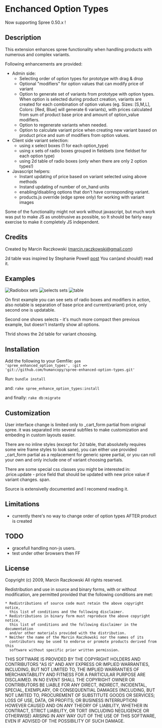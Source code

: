 # Enchanced Option Types

Now supporting Spree 0.50.x !

## Description

This extension enhances spree functionality when handling products with
numerous and complex variants.

Following enhancements are provided:

* Admin side:
  * Selecting order of option types for prototype with drag & drop
  * Optional "modifiers" for option values that can modify price of variant
  * Option to generate set of variants from prototype with option types.
    When option is selected during product creation, variants are created for
    each combination of option values (eg. Sizes: [S,M,L], Colors: [Red, Blue]
    will generate 6 variants), with prices calculated from sum of product base price
    and amount of option_value modifiers.
  * Option to regenerate variants when needed.
  * Option to calculate variant price when creating new variant based on product
    price and sum of modifiers from option values.
* Client side variant selection:
  * using x select boxes (1 for each option_type)
  * using x sets of radio boxes grouped in fieldsets (one fieldset for each option type)
  * using 2d table of radio boxes (only when there are only 2 option types!)
* Javascript helpers:
  * Instant updating of price based on variant selected using above methods
  * Instand updating of number of on_hand units
  * enabling/disabling options that don't have corresponding variant.
  * products.js override (edge spree only) for working with variant images

Some of the functionality might not work without javascript, but much work was put
to make JS as unobtrusive as possible, so It should be fairly easy exercise
to make it completely JS independent.

## Credits

Created by Marcin Raczkowski (marcin.raczkowski@gmail.com)

2d table was inspired by Stephanie Powell [post](
http://blog.endpoint.com/2009/12/rails-ecommerce-product-optioning-in.html)
You can(and should!) read it.

## Examples

![Radiobox sets](/swistak/spree-enchanced-option-types/raw/master/doc/sets.jpg)
![selects sets](/swistak/spree-enchanced-option-types/raw/master/doc/selects.jpg)
![table](/swistak/spree-enchanced-option-types/raw/master/doc/2d.jpg)

On first example you can see sets of radio boxes and modifiers in action,
also notable is separation of base price and current(variant) price, only second one is updatable.

Second one shows selects - it's much more compact then previous example,
 but doesn't instantly show all options.

Thrid shows the 2d table for variant choosing.

## Installation

Add the following to your Gemfile:
<code>gem 'spree_enhanced_option_types', :git => 'git://github.com/humancopy/spree-enhanced-option-types.git'</code>

Run:
<code>bundle install</code>

and:
<code>rake spree_enhance_option_types:install</code>

and finally:
<code>rake db:migrate</code>

## Customization

User interface change is limited only to _cart_form partial from original spree.
it was separated into several subfiles to make customization and embeding in custom layouts easier.

There are no inline styles (except for 2d table, that absolutelly requires
some wire frame styles to look sane), you can either use provided _cart_form
partial as a replacement for generic spree partial, or you can roll your own and
only include one of variant choosing partials.

There are some special css classes you might be interested in:
.price.update - price field that should be updated with new price value if variant changes.
span.

Source is extensivelly documented and I recomend reading it.

## Limitations

- currently there's no way to change order of option types AFTER product is created

## TODO

- gracefull handling non-js users.
- test under other browsers then FF

## License

Copyright (c) 2009, Marcin Raczkowski
All rights reserved.

Redistribution and use in source and binary forms, with or without modification,
are permitted provided that the following conditions are met:

    * Redistributions of source code must retain the above copyright notice,
      this list of conditions and the following disclaimer.
    * Redistributions in binary form must reproduce the above copyright notice,
      this list of conditions and the following disclaimer in the documentation
      and/or other materials provided with the distribution.
    * Neither the name of the Marcin Raczkowski nor the names of its
      contributors may be used to endorse or promote products derived from this
      software without specific prior written permission.

THIS SOFTWARE IS PROVIDED BY THE COPYRIGHT HOLDERS AND CONTRIBUTORS
"AS IS" AND ANY EXPRESS OR IMPLIED WARRANTIES, INCLUDING, BUT NOT
LIMITED TO, THE IMPLIED WARRANTIES OF MERCHANTABILITY AND FITNESS FOR
A PARTICULAR PURPOSE ARE DISCLAIMED. IN NO EVENT SHALL THE COPYRIGHT OWNER OR
CONTRIBUTORS BE LIABLE FOR ANY DIRECT, INDIRECT, INCIDENTAL, SPECIAL,
EXEMPLARY, OR CONSEQUENTIAL DAMAGES (INCLUDING, BUT NOT LIMITED TO,
PROCUREMENT OF SUBSTITUTE GOODS OR SERVICES; LOSS OF USE, DATA, OR
PROFITS; OR BUSINESS INTERRUPTION) HOWEVER CAUSED AND ON ANY THEORY OF
LIABILITY, WHETHER IN CONTRACT, STRICT LIABILITY, OR TORT (INCLUDING
NEGLIGENCE OR OTHERWISE) ARISING IN ANY WAY OUT OF THE USE OF THIS
SOFTWARE, EVEN IF ADVISED OF THE POSSIBILITY OF SUCH DAMAGE.

